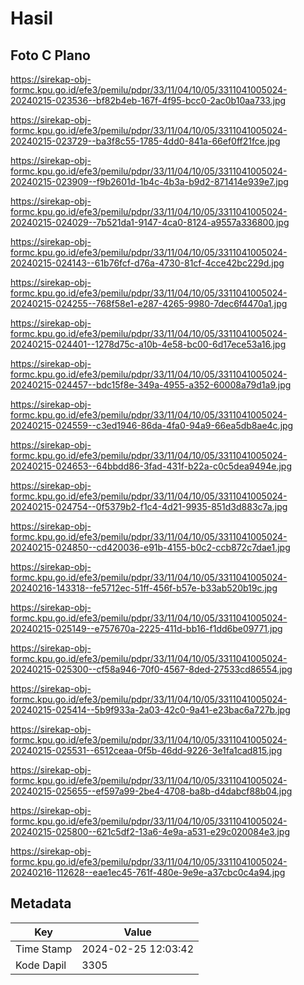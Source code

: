 # Hasil

## Foto C Plano

https://sirekap-obj-formc.kpu.go.id/efe3/pemilu/pdpr/33/11/04/10/05/3311041005024-20240215-023536--bf82b4eb-167f-4f95-bcc0-2ac0b10aa733.jpg

https://sirekap-obj-formc.kpu.go.id/efe3/pemilu/pdpr/33/11/04/10/05/3311041005024-20240215-023729--ba3f8c55-1785-4dd0-841a-66ef0ff21fce.jpg

https://sirekap-obj-formc.kpu.go.id/efe3/pemilu/pdpr/33/11/04/10/05/3311041005024-20240215-023909--f9b2601d-1b4c-4b3a-b9d2-871414e939e7.jpg

https://sirekap-obj-formc.kpu.go.id/efe3/pemilu/pdpr/33/11/04/10/05/3311041005024-20240215-024029--7b521da1-9147-4ca0-8124-a9557a336800.jpg

https://sirekap-obj-formc.kpu.go.id/efe3/pemilu/pdpr/33/11/04/10/05/3311041005024-20240215-024143--61b76fcf-d76a-4730-81cf-4cce42bc229d.jpg

https://sirekap-obj-formc.kpu.go.id/efe3/pemilu/pdpr/33/11/04/10/05/3311041005024-20240215-024255--768f58e1-e287-4265-9980-7dec6f4470a1.jpg

https://sirekap-obj-formc.kpu.go.id/efe3/pemilu/pdpr/33/11/04/10/05/3311041005024-20240215-024401--1278d75c-a10b-4e58-bc00-6d17ece53a16.jpg

https://sirekap-obj-formc.kpu.go.id/efe3/pemilu/pdpr/33/11/04/10/05/3311041005024-20240215-024457--bdc15f8e-349a-4955-a352-60008a79d1a9.jpg

https://sirekap-obj-formc.kpu.go.id/efe3/pemilu/pdpr/33/11/04/10/05/3311041005024-20240215-024559--c3ed1946-86da-4fa0-94a9-66ea5db8ae4c.jpg

https://sirekap-obj-formc.kpu.go.id/efe3/pemilu/pdpr/33/11/04/10/05/3311041005024-20240215-024653--64bbdd86-3fad-431f-b22a-c0c5dea9494e.jpg

https://sirekap-obj-formc.kpu.go.id/efe3/pemilu/pdpr/33/11/04/10/05/3311041005024-20240215-024754--0f5379b2-f1c4-4d21-9935-851d3d883c7a.jpg

https://sirekap-obj-formc.kpu.go.id/efe3/pemilu/pdpr/33/11/04/10/05/3311041005024-20240215-024850--cd420036-e91b-4155-b0c2-ccb872c7dae1.jpg

https://sirekap-obj-formc.kpu.go.id/efe3/pemilu/pdpr/33/11/04/10/05/3311041005024-20240216-143318--fe5712ec-51ff-456f-b57e-b33ab520b19c.jpg

https://sirekap-obj-formc.kpu.go.id/efe3/pemilu/pdpr/33/11/04/10/05/3311041005024-20240215-025149--e757670a-2225-411d-bb16-f1dd6be09771.jpg

https://sirekap-obj-formc.kpu.go.id/efe3/pemilu/pdpr/33/11/04/10/05/3311041005024-20240215-025300--cf58a946-70f0-4567-8ded-27533cd86554.jpg

https://sirekap-obj-formc.kpu.go.id/efe3/pemilu/pdpr/33/11/04/10/05/3311041005024-20240215-025414--5b9f933a-2a03-42c0-9a41-e23bac6a727b.jpg

https://sirekap-obj-formc.kpu.go.id/efe3/pemilu/pdpr/33/11/04/10/05/3311041005024-20240215-025531--6512ceaa-0f5b-46dd-9226-3e1fa1cad815.jpg

https://sirekap-obj-formc.kpu.go.id/efe3/pemilu/pdpr/33/11/04/10/05/3311041005024-20240215-025655--ef597a99-2be4-4708-ba8b-d4dabcf88b04.jpg

https://sirekap-obj-formc.kpu.go.id/efe3/pemilu/pdpr/33/11/04/10/05/3311041005024-20240215-025800--621c5df2-13a6-4e9a-a531-e29c020084e3.jpg

https://sirekap-obj-formc.kpu.go.id/efe3/pemilu/pdpr/33/11/04/10/05/3311041005024-20240216-112628--eae1ec45-761f-480e-9e9e-a37cbc0c4a94.jpg


## Metadata

| Key        | Value               |
| ---------- | ------------------- |
| Time Stamp | 2024-02-25 12:03:42 |
| Kode Dapil | 3305                |



